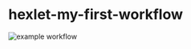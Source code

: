 # hexlet-my-first-workflow

<!--https://github.com/<OWNER>/<REPOSITORY>/actions/workflows/<WORKFLOW_FILE>/badge.svg-->

![example workflow](https://github.com/AlexanderLarriva/hexlet-my-first-workflow/actions/workflows/hello-world.yml/badge.svg)
